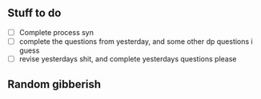 ## Stuff to do
- [ ] Complete process syn
- [ ] complete the questions from yesterday, and some other dp questions i guess
- [ ] revise yesterdays shit, and complete yesterdays questions please
## Random gibberish
